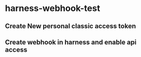 # harness-webhook-test
## Create New personal classic access token
## Create webhook in harness and enable api access

